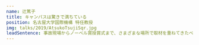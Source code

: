 ```yaml
---
name: 辻篤子
title: キャンパスは驚きで満ちている
position: 名古屋大学国際機構 特任教授
img: talks/2019/AtsukoTsujiSqr.jpg
leadSentence: 事故現場からノーベル賞授賞式まで、さまざまな場所で取材を重ねてきたベテラン新聞記者が名古屋大学にやってきて定点観測を始めた。その目に大学はどう映っているのか。
---
```


